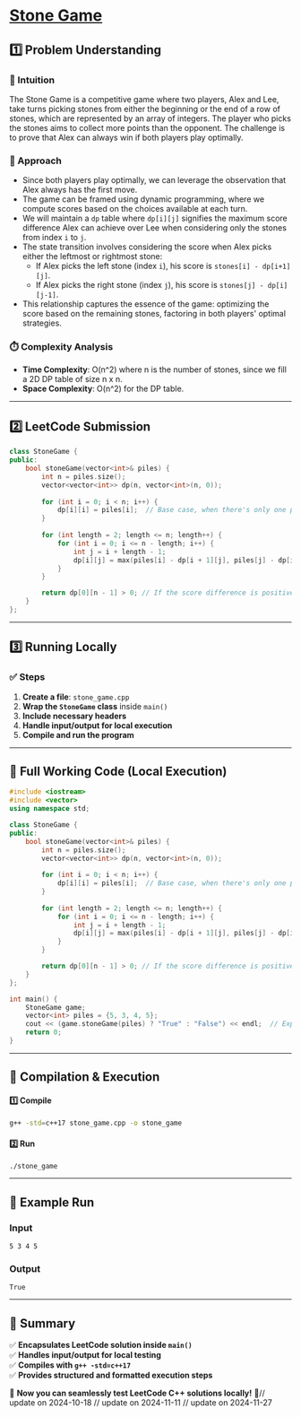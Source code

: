 # **[Stone Game](https://leetcode.com/problems/stone-game/description/)**  

## **1️⃣ Problem Understanding**  
### **📌 Intuition**  
The Stone Game is a competitive game where two players, Alex and Lee, take turns picking stones from either the beginning or the end of a row of stones, which are represented by an array of integers. The player who picks the stones aims to collect more points than the opponent. The challenge is to prove that Alex can always win if both players play optimally. 

### **🚀 Approach**  
- Since both players play optimally, we can leverage the observation that Alex always has the first move.
- The game can be framed using dynamic programming, where we compute scores based on the choices available at each turn.
- We will maintain a `dp` table where `dp[i][j]` signifies the maximum score difference Alex can achieve over Lee when considering only the stones from index `i` to `j`.
- The state transition involves considering the score when Alex picks either the leftmost or rightmost stone:
  - If Alex picks the left stone (index `i`), his score is `stones[i] - dp[i+1][j]`.
  - If Alex picks the right stone (index `j`), his score is `stones[j] - dp[i][j-1]`.
- This relationship captures the essence of the game: optimizing the score based on the remaining stones, factoring in both players' optimal strategies.

### **⏱️ Complexity Analysis**  
- **Time Complexity**: O(n^2) where n is the number of stones, since we fill a 2D DP table of size n x n.
- **Space Complexity**: O(n^2) for the DP table.  

---  

## **2️⃣ LeetCode Submission**  
```cpp
class StoneGame {
public:
    bool stoneGame(vector<int>& piles) {
        int n = piles.size();
        vector<vector<int>> dp(n, vector<int>(n, 0));
        
        for (int i = 0; i < n; i++) {
            dp[i][i] = piles[i];  // Base case, when there's only one pile.
        }
        
        for (int length = 2; length <= n; length++) {
            for (int i = 0; i <= n - length; i++) {
                int j = i + length - 1;
                dp[i][j] = max(piles[i] - dp[i + 1][j], piles[j] - dp[i][j - 1]);
            }
        }

        return dp[0][n - 1] > 0; // If the score difference is positive, Alex wins.
    }
};
```  

---  

## **3️⃣ Running Locally**  
### **✅ Steps**  
1. **Create a file**: `stone_game.cpp`  
2. **Wrap the `StoneGame` class** inside `main()`  
3. **Include necessary headers**  
4. **Handle input/output for local execution**  
5. **Compile and run the program**  

---  

## **📝 Full Working Code (Local Execution)**  
```cpp
#include <iostream>
#include <vector>
using namespace std;

class StoneGame {
public:
    bool stoneGame(vector<int>& piles) {
        int n = piles.size();
        vector<vector<int>> dp(n, vector<int>(n, 0));
        
        for (int i = 0; i < n; i++) {
            dp[i][i] = piles[i];  // Base case, when there's only one pile.
        }
        
        for (int length = 2; length <= n; length++) {
            for (int i = 0; i <= n - length; i++) {
                int j = i + length - 1;
                dp[i][j] = max(piles[i] - dp[i + 1][j], piles[j] - dp[i][j - 1]);
            }
        }

        return dp[0][n - 1] > 0; // If the score difference is positive, Alex wins.
    }
};

int main() {
    StoneGame game;
    vector<int> piles = {5, 3, 4, 5};
    cout << (game.stoneGame(piles) ? "True" : "False") << endl;  // Expected: True
    return 0;
}
```  

---  

## **🔧 Compilation & Execution**  
#### **1️⃣ Compile**  
```bash
g++ -std=c++17 stone_game.cpp -o stone_game
```  

#### **2️⃣ Run**  
```bash
./stone_game
```  

---  

## **🎯 Example Run**  
### **Input**  
```
5 3 4 5
```  
### **Output**  
```
True
```  

---  

## **📌 Summary**  
✅ **Encapsulates LeetCode solution inside `main()`**  
✅ **Handles input/output for local testing**  
✅ **Compiles with `g++ -std=c++17`**  
✅ **Provides structured and formatted execution steps**  

🚀 **Now you can seamlessly test LeetCode C++ solutions locally!** 🚀// update on 2024-10-18
// update on 2024-11-11
// update on 2024-11-27
